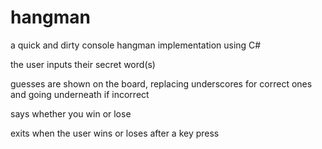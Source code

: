 # hangman
a quick and dirty console hangman implementation using C#

the user inputs their secret word(s)

guesses are shown on the board, replacing underscores for correct ones and going underneath if incorrect

says whether you win or lose

exits when the user wins or loses after a key press
